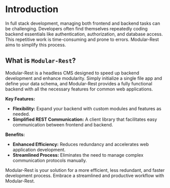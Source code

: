 

# Introduction

In full stack development, managing both frontend and backend tasks can be challenging. Developers often find themselves repeatedly coding backend essentials like authentication, authorization, and database access. This repetitive work is time-consuming and prone to errors. Modular-Rest aims to simplify this process.

## What is `Modular-Rest`?
Modular-Rest is a headless CMS designed to speed up backend development and enhance modularity. Simply initialize a single file app and define your data schema, and Modular-Rest provides a fully functional backend with all the necessary features for common web applications.

**Key Features:**
- **Flexibility:** Expand your backend with custom modules and features as needed.
- **Simplified REST Communication:** A client library that facilitates easy communication between frontend and backend.

**Benefits:**
- **Enhanced Efficiency:** Reduces redundancy and accelerates web application development.
- **Streamlined Process:** Eliminates the need to manage complex communication protocols manually.

Modular-Rest is your solution for a more efficient, less redundant, and faster development process. Embrace a streamlined and productive workflow with Modular-Rest.
